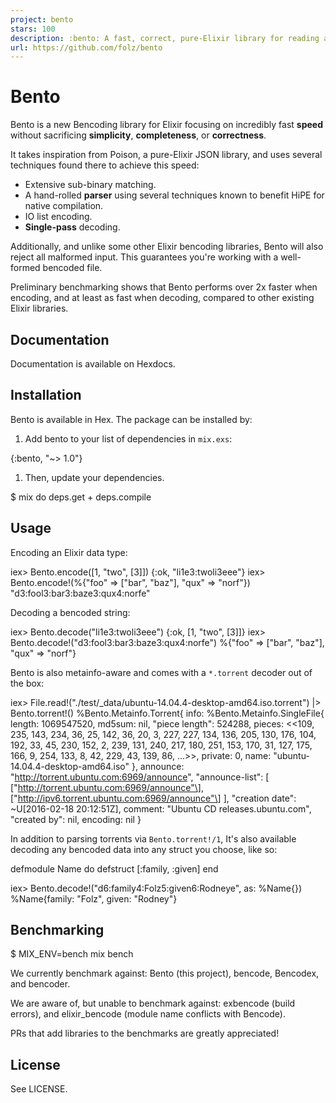 ```yaml
---
project: bento
stars: 100
description: :bento: A fast, correct, pure-Elixir library for reading and writing Bencoded metainfo (.torrent) files.
url: https://github.com/folz/bento
---
```


Bento
=====

Bento is a new Bencoding library for Elixir focusing on incredibly fast **speed** without sacrificing **simplicity**, **completeness**, or **correctness**.

It takes inspiration from Poison, a pure-Elixir JSON library, and uses several techniques found there to achieve this speed:

-   Extensive sub-binary matching.
-   A hand-rolled **parser** using several techniques known to benefit HiPE for native compilation.
-   IO list encoding.
-   **Single-pass** decoding.

Additionally, and unlike some other Elixir bencoding libraries, Bento will also reject all malformed input. This guarantees you're working with a well-formed bencoded file.

Preliminary benchmarking shows that Bento performs over 2x faster when encoding, and at least as fast when decoding, compared to other existing Elixir libraries.

Documentation
-------------

Documentation is available on Hexdocs.

Installation
------------

Bento is available in Hex. The package can be installed by:

1.  Add bento to your list of dependencies in `mix.exs`:

{:bento, "~> 1.0"}

1.  Then, update your dependencies.

$ mix do deps.get + deps.compile

Usage
-----

Encoding an Elixir data type:

iex\> Bento.encode(\[1, "two", \[3\]\])
{:ok, "li1e3:twoli3eee"}
iex\> Bento.encode!(%{"foo" \=> \["bar", "baz"\], "qux" \=> "norf"})
"d3:fool3:bar3:baze3:qux4:norfe"

Decoding a bencoded string:

iex\> Bento.decode("li1e3:twoli3eee")
{:ok, \[1, "two", \[3\]\]}
iex\> Bento.decode!("d3:fool3:bar3:baze3:qux4:norfe")
%{"foo" \=> \["bar", "baz"\], "qux" \=> "norf"}

Bento is also metainfo-aware and comes with a `*.torrent` decoder out of the box:

iex\> File.read!("./test/\_data/ubuntu-14.04.4-desktop-amd64.iso.torrent") |> Bento.torrent!()
%Bento.Metainfo.Torrent{
  info: %Bento.Metainfo.SingleFile{
    length: 1069547520,
    md5sum: nil,
    "piece length": 524288,
    pieces: <<109, 235, 143, 234, 36, 25, 142, 36, 20, 3, 227, 227, 134, 136,
      205, 130, 176, 104, 192, 33, 45, 230, 152, 2, 239, 131, 240, 217, 180,
      251, 153, 170, 31, 127, 175, 166, 9, 254, 133, 8, 42, 229, 43, 139, 86,
      ...\>>,
    private: 0,
    name: "ubuntu-14.04.4-desktop-amd64.iso"
  },
  announce: "http://torrent.ubuntu.com:6969/announce",
  "announce-list": \[
    \["http://torrent.ubuntu.com:6969/announce"\],
    \["http://ipv6.torrent.ubuntu.com:6969/announce"\]
  \],
  "creation date": ~U\[2016-02-18 20:12:51Z\],
  comment: "Ubuntu CD releases.ubuntu.com",
  "created by": nil,
  encoding: nil
}

In addition to parsing torrents via `Bento.torrent!/1`, It's also available decoding any bencoded data into any struct you choose, like so:

defmodule Name do
  defstruct \[:family, :given\]
end

iex\> Bento.decode!("d6:family4:Folz5:given6:Rodneye", as: %Name{})
%Name{family: "Folz", given: "Rodney"}

Benchmarking
------------

$ MIX\_ENV=bench mix bench

We currently benchmark against: Bento (this project), bencode, Bencodex, and bencoder.

We are aware of, but unable to benchmark against: exbencode (build errors), and elixir\_bencode (module name conflicts with Bencode).

PRs that add libraries to the benchmarks are greatly appreciated!

License
-------

See LICENSE.
